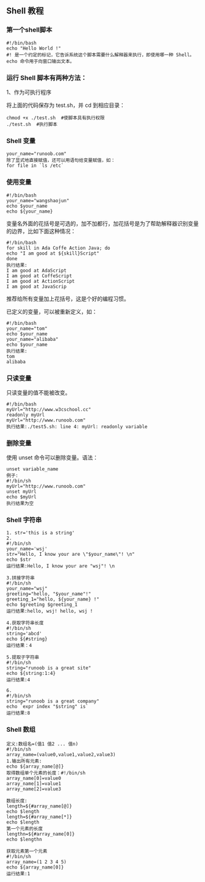 ## Shell 教程
### 第一个shell脚本
```
#!/bin/bash
echo "Hello World !"
#! 是一个约定的标记，它告诉系统这个脚本需要什么解释器来执行，即使用哪一种 Shell。
echo 命令用于向窗口输出文本。
```
### 运行 Shell 脚本有两种方法：
1、作为可执行程序

将上面的代码保存为 test.sh，并 cd 到相应目录：
```
chmod +x ./test.sh  #使脚本具有执行权限
./test.sh  #执行脚本
```

### Shell 变量
```
your_name="runoob.com"
除了显式地直接赋值，还可以用语句给变量赋值，如：
for file in `ls /etc`
```

### 使用变量
```
#!/bin/bash
your_name="wangshaojun"
echo $your_name
echo ${your_name}
```

变量名外面的花括号是可选的，加不加都行，加花括号是为了帮助解释器识别变量的边界，比如下面这种情况：
```
#!/bin/bash
for skill in Ada Coffe Action Java; do
echo "I am good at ${skill}Script"
done
执行结果: 
I am good at AdaScript
I am good at CoffeScript
I am good at ActionScript
I am good at JavaScrip
```
推荐给所有变量加上花括号，这是个好的编程习惯。


已定义的变量，可以被重新定义，如：
```
#!/bin/bash
your_name="tom"
echo $your_name
your_name="alibaba"
echo $your_name
执行结果:
tom
alibaba
```
### 只读变量

只读变量的值不能被改变。
```
#!/bin/bash
myUrl="http://www.w3cschool.cc"
readonly myUrl
myUrl="http://www.runoob.com"
执行结果:./test5.sh: line 4: myUrl: readonly variable
```

### 删除变量

使用 unset 命令可以删除变量。语法：
```
unset variable_name
例子:
#!/bin/sh
myUrl="http://www.runoob.com"
unset myUrl
echo $myUrl
执行结果为空
```

### Shell 字符串
```
1. str='this is a string'
2.
#!/bin/sh
your_name='wsj'
str="Hello, I know your are \"$your_name\"! \n"
echo $str
运行结果:Hello, I know your are "wsj"! \n

3.拼接字符串
#!/bin/sh
your_name="wsj"
greeting="hello, "$your_name"!"
greeting_1="hello, ${your_name} !"
echo $greeting $greeting_1
运行结果:hello, wsj! hello, wsj !

4.获取字符串长度
#!/bin/sh
string='abcd'
echo ${#string}
运行结果：4

5.提取子字符串
#!/bin/sh
string="runoob is a great site"
echo ${string:1:4}
运行结果:4

6.
#!/bin/sh
string="runoob is a great company"
echo `expr index "$string" is`
运行结果:8
```
### Shell 数组
```
定义:数组名=(值1 值2 ... 值n)
#!/bin/sh
array_name=(value0,value1,value2,value3)
1.输出所有元素:
echo ${array_name[@]}
取得数组单个元素的长度：#!/bin/sh
array_name[0]=value0
array_name[1]=value1
array_name[2]=value3

数组长度:
length=${#array_name[@]}
echo $length
length=${#array_name[*]}
echo $length
第一个元素的长度
lengthn=${#array_name[0]}
echo $lengthn

获取元素第一个元素
#!/bin/sh
array_name=(1 2 3 4 5)
echo ${array_name[0]}
运行结果:1








